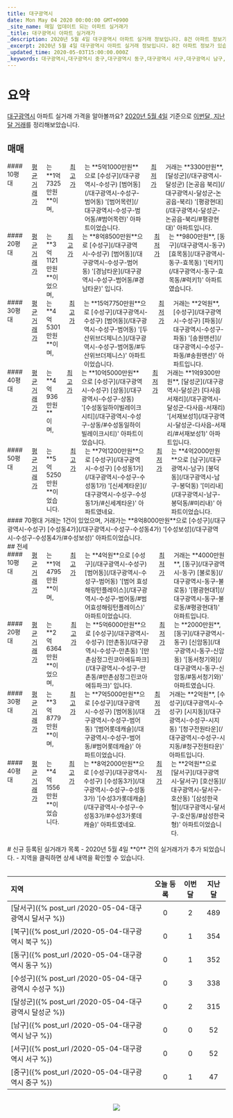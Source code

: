 ```yaml
---
title: 대구광역시
date: Mon May 04 2020 00:00:00 GMT+0900
_site_name: 매일 업데이트 되는 아파트 실거래가
_title: 대구광역시 아파트 실거래가
_description: 2020년 5월 4일 대구광역시 아파트 실거래 정보입니다. 8건 아파트 정보가 있습니다.
_excerpt: 2020년 5월 4일 대구광역시 아파트 실거래 정보입니다. 8건 아파트 정보가 있습니다.
_updated_time: 2020-05-03T15:00:00.000Z
_keywords: 대구광역시,대구광역시 중구,대구광역시 동구,대구광역시 서구,대구광역시 남구,대구광역시 북구,대구광역시 수성구,대구광역시 달서구,대구광역시 달성군
---
```



# 요약
<ins>대구광역시</ins> 아파트 실거래 가격을 알아볼까요? <ins>2020년 5월 4일</ins> 기준으로 <ins>이번달, 지난달 거래</ins>를 정리해보았습니다.

## 매매
<div class="container">
<div class="six columns" markdown="1">
#### 10평대
<ins>평균 거래가</ins>는 **1억7325만원**이며, <ins>최고가</ins>는 **5억1000만원**으로 [수성구](/대구광역시-수성구) [범어동](/대구광역시-수성구-범어동) '[범어목련](/대구광역시-수성구-범어동/#범어목련)' 아파트이었습니다. <ins>최저가</ins> 거래는 **3300만원**, [달성군](/대구광역시-달성군) [논공읍 북리](/대구광역시-달성군-논공읍-북리) '[평광현대](/대구광역시-달성군-논공읍-북리/#평광현대)' 아파트입니다.
</div>
<div class="six columns" markdown="1">
#### 20평대
<ins>평균 거래가</ins>는 **3억1121만원**이었으며, <ins>최고가</ins>는 **8억8500만원**으로 [수성구](/대구광역시-수성구) [범어동](/대구광역시-수성구-범어동) '[경남타운](/대구광역시-수성구-범어동/#경남타운)' 입니다. <ins>최저가</ins>는 **9800만원**, [동구](/대구광역시-동구) [효목동](/대구광역시-동구-효목동) '[럭키1](/대구광역시-동구-효목동/#럭키1)' 아파트였습니다.
</div>
</div>
<div class="container">
<div class="six columns" markdown="1">
#### 30평대
<ins>평균 거래가</ins>는 **4억5301만원**이며, <ins>최고가</ins>는 **15억7750만원**으로 [수성구](/대구광역시-수성구) [범어동](/대구광역시-수성구-범어동) '[두산위브더제니스](/대구광역시-수성구-범어동/#두산위브더제니스)' 아파트이었습니다. <ins>최저가</ins> 거래는 **2억원**, [수성구](/대구광역시-수성구) [파동](/대구광역시-수성구-파동) '[송원맨션](/대구광역시-수성구-파동/#송원맨션)' 아파트입니다.
</div>
<div class="six columns" markdown="1">
#### 40평대
<ins>평균 거래가</ins>는 **4억936만원**이며, <ins>최고가</ins>는 **10억5000만원**으로 [수성구](/대구광역시-수성구) [상동](/대구광역시-수성구-상동) '[수성동일하이빌레이크시티](/대구광역시-수성구-상동/#수성동일하이빌레이크시티)' 아파트이었습니다. <ins>최저가</ins> 거래는 **1억9300만원**, [달성군](/대구광역시-달성군) [다사읍 서재리](/대구광역시-달성군-다사읍-서재리) '[서재보성1](/대구광역시-달성군-다사읍-서재리/#서재보성1)' 아파트입니다.
</div>
</div>
<div class="container">
<div class="six columns" markdown="1">
#### 50평대
<ins>평균 거래가</ins>는 **5억5250만원**이었습니다. <ins>최고가</ins>는 **7억1200만원**으로 [수성구](/대구광역시-수성구) [수성동1가](/대구광역시-수성구-수성동1가) '[신세계타운](/대구광역시-수성구-수성동1가/#신세계타운)' 아파트였네요. <ins>최저가</ins>는 **4억2000만원**으로 [남구](/대구광역시-남구) [봉덕동](/대구광역시-남구-봉덕동) '[미리내](/대구광역시-남구-봉덕동/#미리내)' 아파트이었습니다.
</div>
<div class="six columns" markdown="1">
#### 70평대
거래는 1건이 있었으며, 거래가는 **8억8000만원**으로 [수성구](/대구광역시-수성구) [수성동4가](/대구광역시-수성구-수성동4가) '[수성보성](/대구광역시-수성구-수성동4가/#수성보성)' 아파트이었습니다.
</div>
</div>
## 전세
<div class="container">
<div class="six columns" markdown="1">
#### 10평대
<ins>평균 거래가</ins>는 **1억4795만원**이며, <ins>최고가</ins>는 **4억원**으로 [수성구](/대구광역시-수성구) [범어동](/대구광역시-수성구-범어동) '[범어 효성해링턴플레이스](/대구광역시-수성구-범어동/#범어효성해링턴플레이스)' 아파트이었습니다. <ins>최저가</ins> 거래는 **4000만원**, [동구](/대구광역시-동구) [불로동](/대구광역시-동구-불로동) '[평광현대1](/대구광역시-동구-불로동/#평광현대1)' 아파트입니다.
</div>
<div class="six columns" markdown="1">
#### 20평대
<ins>평균 거래가</ins>는 **2억6364만원**이었으며, <ins>최고가</ins>는 **5억6000만원**으로 [수성구](/대구광역시-수성구) [만촌동](/대구광역시-수성구-만촌동) '[만촌삼정그린코아에듀파크](/대구광역시-수성구-만촌동/#만촌삼정그린코아에듀파크)' 입니다. <ins>최저가</ins>는 **2000만원**, [동구](/대구광역시-동구) [신암동](/대구광역시-동구-신암동) '[동서청기와](/대구광역시-동구-신암동/#동서청기와)' 아파트였습니다.
</div>
</div>
<div class="container">
<div class="six columns" markdown="1">
#### 30평대
<ins>평균 거래가</ins>는 **3억8779만원**이며, <ins>최고가</ins>는 **7억5000만원**으로 [수성구](/대구광역시-수성구) [범어동](/대구광역시-수성구-범어동) '[범어롯데캐슬](/대구광역시-수성구-범어동/#범어롯데캐슬)' 아파트이었습니다. <ins>최저가</ins> 거래는 **2억원**, [수성구](/대구광역시-수성구) [시지동](/대구광역시-수성구-시지동) '[청구전원타운](/대구광역시-수성구-시지동/#청구전원타운)' 아파트입니다.
</div>
<div class="six columns" markdown="1">
#### 40평대
<ins>평균 거래가</ins>는 **4억1556만원**이었습니다. <ins>최고가</ins>는 **8억2000만원**으로 [수성구](/대구광역시-수성구) [수성동3가](/대구광역시-수성구-수성동3가) '[수성3가롯데캐슬](/대구광역시-수성구-수성동3가/#수성3가롯데캐슬)' 아파트였네요. <ins>최저가</ins>는 **2억원**으로 [달서구](/대구광역시-달서구) [호산동](/대구광역시-달서구-호산동) '[삼성한국형](/대구광역시-달서구-호산동/#삼성한국형)' 아파트이었습니다.
</div>
</div>


<br>
# 신규 등록된 실거래가 목록
- 2020년 5월 4일 **0** 건의 실거래가가 추가 되었습니다.
- 지역을 클릭하면 상세 내역을 확인할 수 있습니다.
<br><br>

| 지역 | 오늘 등록 | 이번달 | 지난달 |
|:---|:---:|:---:|:---:|
| [달서구]({% post_url /2020-05-04-대구광역시 달서구 %}) | 0 | 2 | 489|
| [북구]({% post_url /2020-05-04-대구광역시 북구 %}) | 0 | 1 | 354|
| [동구]({% post_url /2020-05-04-대구광역시 동구 %}) | 0 | 1 | 352|
| [수성구]({% post_url /2020-05-04-대구광역시 수성구 %}) | 0 | 3 | 338|
| [달성군]({% post_url /2020-05-04-대구광역시 달성군 %}) | 0 | 2 | 315|
| [남구]({% post_url /2020-05-04-대구광역시 남구 %}) | 0 | 0 | 52|
| [서구]({% post_url /2020-05-04-대구광역시 서구 %}) | 0 | 0 | 52|
| [중구]({% post_url /2020-05-04-대구광역시 중구 %}) | 0 | 1 | 47|

<p align="center"><br><img src="https://via.placeholder.com/700x120"><br></p>

